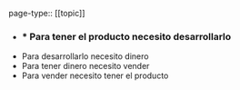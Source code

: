 page-type:: [[topic]]
- ### * Para tener el producto necesito desarrollarlo
* Para desarrollarlo necesito dinero
* Para tener dinero necesito vender
* Para vender necesito tener el producto


